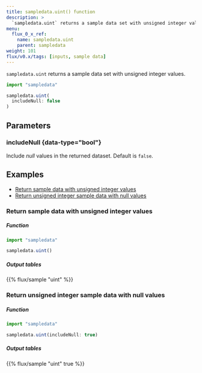 ```yaml
---
title: sampledata.uint() function
description: >
  `sampledata.uint` returns a sample data set with unsigned integer values.
menu:
  flux_0_x_ref:
    name: sampledata.uint
    parent: sampledata
weight: 101
flux/v0.x/tags: [inputs, sample data]
---
```


`sampledata.uint` returns a sample data set with unsigned integer values.

```js
import "sampledata"

sampledata.uint(
  includeNull: false
)
```

## Parameters

### includeNull {data-type="bool"}
Include _null_ values in the returned dataset.
Default is `false`.

## Examples

- [Return sample data with unsigned integer values](#return-sample-data-with-unsigned-integer-values)
- [Return unsigned integer sample data with null values](#return-unsigned-integer-sample-data-with-null-values)

### Return sample data with unsigned integer values

##### Function
```js
import "sampledata"

sampledata.uint()
```
##### Output tables
{{% flux/sample "uint" %}}

### Return unsigned integer sample data with null values

##### Function
```js
import "sampledata"

sampledata.uint(includeNull: true)
```
##### Output tables
{{% flux/sample "uint" true %}}